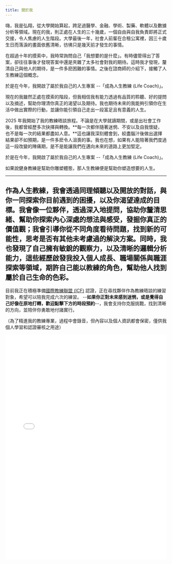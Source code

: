 ```yaml
---
title: 關於我
---
```


嗨，我是弘翔，從大學開始算起，跨足過醫學、金融、學術、製藥、軟體以及數據分析等領域。現在的我，則正處在人生的三十幾歲，一個自由與自我負責即將正式交接，令人焦慮的人生階段。大學最後一年，社會人前輩在合租公寓裡，因三十歲生日而落淚的畫面依舊清晰，彷彿只是幾天前才發生的事情。

在超過十年的摸索中，我時常詢問自己「我想要的是什麼」。有時儘管得出了答案，卻往往事後才發現答案中還是夾雜了太多社會對我的期待。這時我才發現，釐清自己與他人的期待，是一件多麽困難的事情。之後在諮商師的介紹下，接觸了人生教練這個概念。

於是在今年，我開啟了屬於我自己的人生專案 --「成為人生教練 (Life Coach)」。





現在的我雖然正處在摸索的階段，但我相信我有能力透過有品質的聆聽、好的提問以及摘述，幫助你理清你真正的渴望以及期待。我也期待未來的我能夠引領你在生活中做出實際的行動，並讓你能引領自己走出一段富足且有意義的人生。













2025 年我開始了我的教練晤談旅程。不論是在大學就讀期間，或是出社會工作後，我都曾經歷多次抉擇與轉換。**每一次都伴隨著迷惘、不安以及自我懷疑，也不是每一次的結果都盡如人意。**這也讓我深刻體會到，絞盡腦汁後做出選擇結果卻不如預期，是一件多麽令人沮喪的事。我也在想，如果有人能陪著我們度過這一段改變的陣痛期，是不是能讓我們在邁向未來的道路上更加堅定。

於是在今年，我開啟了屬於我自己的人生專案 --「成為人生教練 (Life Coach)」。

如果說健身教練是幫助你雕塑體態，那人生教練便是幫助你塑造想要的人生。

--- 
作為人生教練，我會透過同理傾聽以及開放的對話，與你一同探索你目前遇到的困擾，以及你渴望達成的目標。我會像一位夥伴，透過深入地提問，協助你釐清思緒、幫助你探索內心深處的想法與感受，發掘你真正的價值觀；我會引導你從不同角度看待問題，找到新的可能性，思考是否有其他未考慮過的解決方案。同時，我也發現了自己擁有敏銳的觀察力，以及清晰的邏輯分析能力，這些經歷啟發我投入個人成長、職場關係與職涯探索等領域，期許自己能以教練的角色，幫助他人找到屬於自己生命的色彩。
---

目前我正在積極準備[國際教練聯盟 (ICF)](https://icftaiwan.org/) 認證，正在尋找夥伴作為教練晤談的練習對象，希望可以陪我完成六次的練習。
--**如果你正對未來感到迷惘，或是覺得自己好像在原地打轉，歡迎點擊下方的時段預約**--，我會支持你克服挑戰，找到清晰的方向，並陪伴你勇敢地付諸實行。



（為了精進我的教練專業，過程中會錄音，但內容以及個人資訊都會保密，僅供我個人學習和認證審核之用途）
<iframe src="./cal-widget.html" width="100%" height="700px" style="border: none"></iframe>

